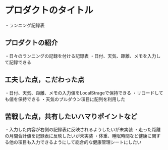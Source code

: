 # プロダクトのタイトル
・ランニング記録表

## プロダクトの紹介

・日々のランニングの記録を付ける記録表
・日付、天気、距離、メモを入力して記録できる

## 工夫した点，こだわった点

・日付、天気、距離、メモの入力値をLocalStrageで保持できる
・リロードしても値を保持できる
・天気のプルダウン項目に配列を利用した

## 苦戦した点，共有したいハマりポイントなど

・入力した内容が右側の記録表に反映されるようしたいが未実装
・走った距離の月間合計値を記録表に反映したいが未実装
・体重、睡眠時間など健康に関する他の項目も入力できるようにして総合的な健康管理シートにしたい